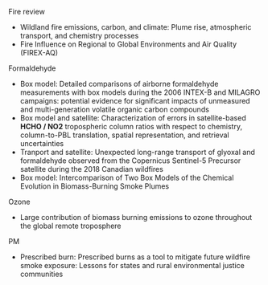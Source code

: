 Fire review

- Wildland fire emissions, carbon, and climate: Plume rise, atmospheric transport, and chemistry processes
- Fire Influence on Regional to Global Environments and Air Quality (FIREX-AQ)

Formaldehyde
- Box model: Detailed comparisons of airborne formaldehyde measurements with box models during the 2006 INTEX-B and MILAGRO campaigns: potential evidence for significant impacts of unmeasured and multi-generation volatile organic carbon compounds
- Box model and satellite: Characterization of errors in satellite-based **HCHO / NO2** tropospheric column ratios with respect to chemistry, column-to-PBL translation, spatial representation, and retrieval uncertainties
- Tranport and satellite: Unexpected long-range transport of glyoxal and formaldehyde observed from the Copernicus Sentinel-5 Precursor satellite during the 2018 Canadian wildfires
- Box model: Intercomparison of Two Box Models of the Chemical Evolution in Biomass-Burning Smoke Plumes

Ozone
- Large contribution of biomass burning emissions to ozone throughout the global remote troposphere

PM
- Prescribed burn: Prescribed burns as a tool to mitigate future wildfire smoke exposure: Lessons for states and rural environmental justice communities
